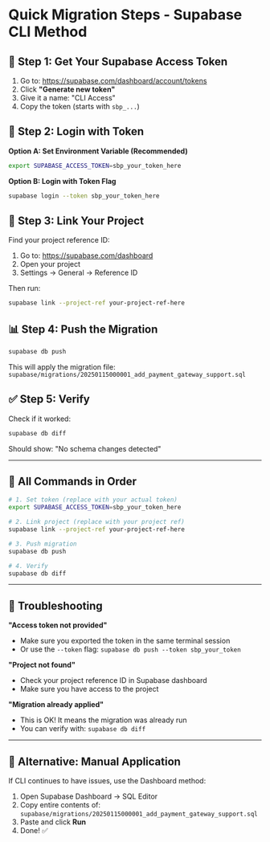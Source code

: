 # Quick Migration Steps - Supabase CLI Method

## 🚀 Step 1: Get Your Supabase Access Token

1. Go to: https://supabase.com/dashboard/account/tokens
2. Click **"Generate new token"**
3. Give it a name: "CLI Access"
4. Copy the token (starts with `sbp_...`)

## 🔑 Step 2: Login with Token

**Option A: Set Environment Variable (Recommended)**

```bash
export SUPABASE_ACCESS_TOKEN=sbp_your_token_here
```

**Option B: Login with Token Flag**

```bash
supabase login --token sbp_your_token_here
```

## 🔗 Step 3: Link Your Project

Find your project reference ID:
1. Go to: https://supabase.com/dashboard
2. Open your project
3. Settings → General → Reference ID

Then run:

```bash
supabase link --project-ref your-project-ref-here
```

## 📊 Step 4: Push the Migration

```bash
supabase db push
```

This will apply the migration file:
`supabase/migrations/20250115000001_add_payment_gateway_support.sql`

## ✅ Step 5: Verify

Check if it worked:

```bash
supabase db diff
```

Should show: "No schema changes detected"

---

## 🎯 All Commands in Order

```bash
# 1. Set token (replace with your actual token)
export SUPABASE_ACCESS_TOKEN=sbp_your_token_here

# 2. Link project (replace with your project ref)
supabase link --project-ref your-project-ref-here

# 3. Push migration
supabase db push

# 4. Verify
supabase db diff
```

---

## 🐛 Troubleshooting

**"Access token not provided"**
- Make sure you exported the token in the same terminal session
- Or use the `--token` flag: `supabase db push --token sbp_your_token`

**"Project not found"**
- Check your project reference ID in Supabase dashboard
- Make sure you have access to the project

**"Migration already applied"**
- This is OK! It means the migration was already run
- You can verify with: `supabase db diff`

---

## 📝 Alternative: Manual Application

If CLI continues to have issues, use the Dashboard method:

1. Open Supabase Dashboard → SQL Editor
2. Copy entire contents of: `supabase/migrations/20250115000001_add_payment_gateway_support.sql`
3. Paste and click **Run**
4. Done! ✅

